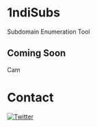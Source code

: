 # 1ndiSubs
Subdomain Enumeration Tool

## Coming Soon
Cam

# Contact
[![Twitter](https://img.shields.io/badge/twitter-@1ndianl33t-blue.svg)](https://twitter.com/1ndianl33t)
